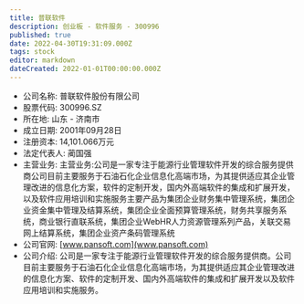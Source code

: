```yaml
---
title: 普联软件
description: 创业板 - 软件服务 - 300996
published: true
date: 2022-04-30T19:31:09.000Z
tags: stock
editor: markdown
dateCreated: 2022-01-01T00:00:00.000Z
---
```


- 公司名称: 普联软件股份有限公司
- 股票代码: 300996.SZ
- 所在地: 山东 - 济南市
- 成立日期: 2001年09月28日
- 注册资本: 14,101.066万元
- 法定代表人: 蔺国强
- 主营业务: 主营业务:公司是一家专注于能源行业管理软件开发的综合服务提供商公司目前主要服务于石油石化企业信息化高端市场，为其提供适应其企业管理改进的信息化方案，软件的定制开发，国内外高端软件的集成和扩展开发，以及软件应用培训和实施服务主要产品为集团企业财务集中管理系统，集团企业资金集中管理及结算系统，集团企业全面预算管理系统，财务共享服务系统，商业银行直联系统，集团企业WebHR人力资源管理系列产品，关联交易网上结算系统，集团企业资产条码管理系统
- 公司官网: [www.pansoft.com](www.pansoft.com)
- 公司介绍: 公司是一家专注于能源行业管理软件开发的综合服务提供商。公司目前主要服务于石油石化企业信息化高端市场，为其提供适应其企业管理改进的信息化方案、软件的定制开发、国内外高端软件的集成和扩展开发以及软件应用培训和实施服务。


